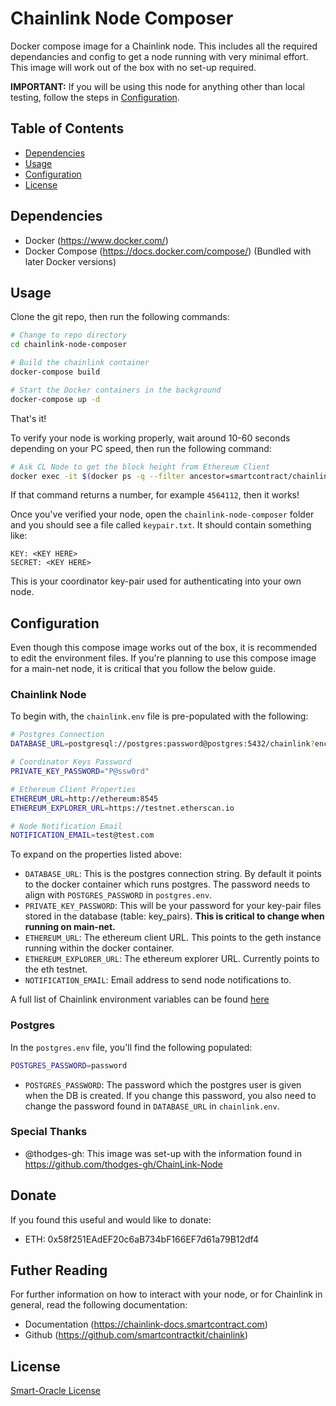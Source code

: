 # Chainlink Node Composer
Docker compose image for a Chainlink node. This includes all the required dependancies and config to get a node running with very minimal effort. This image will work out of the box with no set-up required.

**IMPORTANT:** If you will be using this node for anything other than local testing, follow the steps in [Configuration](#configuration).

## Table of Contents
- [Dependencies](#dependencies)
- [Usage](#usage)
- [Configuration](#configuration)
- [License](#license)

## Dependencies
- Docker (https://www.docker.com/)
- Docker Compose (https://docs.docker.com/compose/) (Bundled with later Docker versions)

## Usage
Clone the git repo, then run the following commands:

``` bash
# Change to repo directory
cd chainlink-node-composer

# Build the chainlink container
docker-compose build

# Start the Docker containers in the background
docker-compose up -d
```

That's it!

To verify your node is working properly, wait around 10-60 seconds depending on your PC speed, then run the following command:

``` bash
# Ask CL Node to get the block height from Ethereum Client
docker exec -it $(docker ps -q --filter ancestor=smartcontract/chainlink) rails runner "puts Ethereum::Client.new.current_block_height"
```

If that command returns a number, for example `4564112`, then it works!

Once you've verified your node, open the `chainlink-node-composer` folder and you should see a file called `keypair.txt`. It should contain something like:
```
KEY: <KEY HERE>
SECRET: <KEY HERE>
``` 

This is your coordinator key-pair used for authenticating into your own node.

## Configuration
Even though this compose image works out of the box, it is recommended to edit the environment files. If you're planning to use this compose image for a main-net node, it is critical that you follow the below guide.

### Chainlink Node
To begin with, the `chainlink.env` file is pre-populated with the following:
``` bash
# Postgres Connection
DATABASE_URL=postgresql://postgres:password@postgres:5432/chainlink?encoding=utf8&pool=5&timeout=5000

# Coordinator Keys Password
PRIVATE_KEY_PASSWORD="P@ssw0rd"

# Ethereum Client Properties
ETHEREUM_URL=http://ethereum:8545
ETHEREUM_EXPLORER_URL=https://testnet.etherscan.io

# Node Notification Email
NOTIFICATION_EMAIL=test@test.com
```

To expand on the properties listed above:
- `DATABASE_URL`: This is the postgres connection string. By default it points to the docker container which runs postgres. The password needs to align with `POSTGRES_PASSWORD` in `postgres.env`.
- `PRIVATE_KEY_PASSWORD`: This will be your password for your key-pair files stored in the database (table: key_pairs). **This is critical to change when running on main-net.**
- `ETHEREUM_URL`: The ethereum client URL. This points to the geth instance running within the docker container.
- `ETHEREUM_EXPLORER_URL`: The ethereum explorer URL. Currently points to the eth testnet.
- `NOTIFICATION_EMAIL`: Email address to send node notifications to.

A full list of Chainlink environment variables can be found [here](https://github.com/thodges-gh/ChainLink-Node/blob/master/EnvironmentVariables.md)

### Postgres
In the `postgres.env` file, you'll find the following populated:
``` bash
POSTGRES_PASSWORD=password
```
- `POSTGRES_PASSWORD`: The password which the postgres user is given when the DB is created. If you change this password, you also need to change the password found in `DATABASE_URL` in `chainlink.env`.

### Special Thanks
- @thodges-gh: This image was set-up with the information found in https://github.com/thodges-gh/ChainLink-Node

## Donate
If you found this useful and would like to donate:
- ETH: 0x58f251EAdEF20c6aB734bF166EF7d61a79B12df4

## Futher Reading
For further information on how to interact with your node, or for Chainlink in general, read the following documentation:
- Documentation (https://chainlink-docs.smartcontract.com)
- Github (https://github.com/smartcontractkit/chainlink)

## License
[Smart-Oracle License](LICENSE.md)
